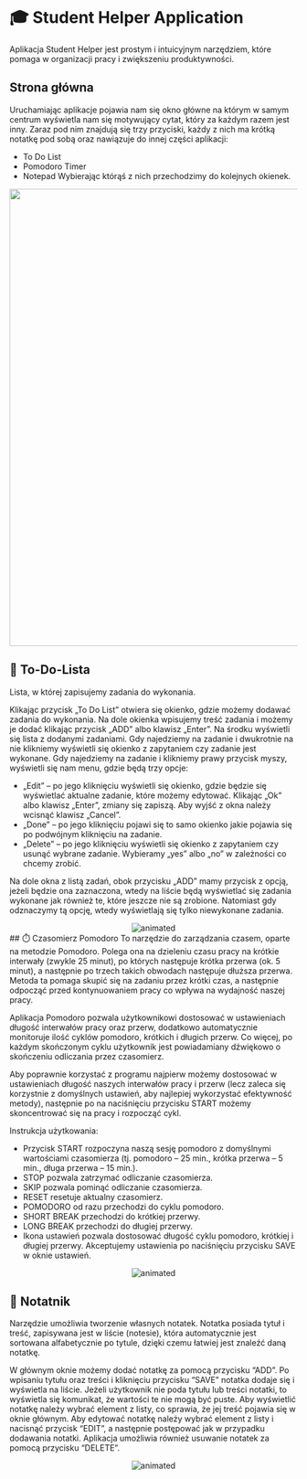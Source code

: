 
# 🎓 Student Helper Application

Aplikacja Student Helper jest prostym i intuicyjnym narzędziem, które pomaga w organizacji pracy i zwiększeniu produktywności. 





## Strona główna
Uruchamiając aplikacje pojawia nam się okno główne na którym w samym centrum wyświetla nam się motywujący cytat, który za każdym razem jest inny. Zaraz pod nim znajdują się trzy przyciski, każdy z nich ma krótką notatkę pod sobą oraz nawiązuje do innej części aplikacji:
*	To Do List 
*	Pomodoro Timer
*	Notepad
Wybierając którąś z nich przechodzimy do kolejnych okienek.

<div align="center">
<img src = https://user-images.githubusercontent.com/100830524/229370341-e5951d81-243e-41cc-9161-14fc1855a403.png width="800"/>
</div>


## 📝 To-Do-Lista
Lista, w której zapisujemy zadania do wykonania.

Klikając przycisk „To Do List” otwiera się okienko, gdzie możemy dodawać zadania do wykonania. Na dole okienka wpisujemy treść zadania i możemy je dodać klikając przycisk „ADD” albo klawisz „Enter”. Na środku wyświetli się lista z dodanymi zadaniami. 
Gdy najedziemy na zadanie i dwukrotnie na nie klikniemy wyświetli się okienko z zapytaniem czy zadanie jest wykonane. 
Gdy najedziemy na zadanie i klikniemy prawy przycisk myszy, wyświetli się nam menu, gdzie będą trzy opcje: 
*	„Edit” – po jego kliknięciu wyświetli się okienko, gdzie będzie się wyświetlać aktualne zadanie, które możemy edytować. Klikając „Ok” albo klawisz „Enter”, zmiany się zapiszą. Aby wyjść z okna należy wcisnąć klawisz „Cancel”.
*	„Done” – po jego kliknięciu pojawi się to samo okienko jakie pojawia się po podwójnym kliknięciu na zadanie.
*	„Delete” – po jego kliknięciu wyświetli się okienko z zapytaniem czy usunąć wybrane zadanie. Wybieramy „yes” albo „no” w zależności co chcemy zrobić.

Na dole okna z listą zadań, obok przycisku „ADD” mamy przycisk z opcją, jeżeli będzie ona zaznaczona, wtedy na liście będą wyświetlać się zadania wykonane jak również te, które jeszcze nie są zrobione. Natomiast gdy odznaczymy tą opcję, wtedy wyświetlają się tylko niewykonane zadania.

<div align="center">
<img src = https://user-images.githubusercontent.com/100830524/229374813-cf089023-781b-4bf3-bdfe-740c53f84e99.gif alt="animated"/>
</div>
## ⏱️ Czasomierz Pomodoro
To narzędzie do zarządzania czasem, oparte na metodzie Pomodoro. Polega ona na dzieleniu czasu pracy na krótkie interwały (zwykle 25 minut), po których następuje krótka przerwa (ok. 5 minut), a następnie po trzech takich obwodach następuje dłuższa przerwa. Metoda ta pomaga skupić się na zadaniu przez krótki czas, a następnie odpocząć przed kontynuowaniem pracy co wpływa na wydajność naszej pracy.

Aplikacja Pomodoro pozwala użytkownikowi dostosować w ustawieniach długość interwałów pracy oraz przerw, dodatkowo automatycznie monitoruje ilość cyklów pomodoro, krótkich i długich przerw.  Co więcej, po każdym skończonym cyklu użytkownik jest powiadamiany dźwiękowo o skończeniu odliczania przez czasomierz.

Aby poprawnie korzystać z programu najpierw możemy dostosować w ustawieniach długość naszych interwałów pracy i przerw (lecz zaleca się korzystnie z domyślnych ustawień, aby najlepiej wykorzystać efektywność metody), następnie po na naciśnięciu przycisku START możemy skoncentrować się na pracy i rozpocząć cykl.

Instrukcja użytkowania: 
*	Przycisk START rozpoczyna naszą sesję pomodoro z domyślnymi wartościami czasomierza (tj. pomodoro – 25 min., krótka przerwa – 5 min., długa przerwa – 15 min.).
*	STOP pozwala zatrzymać odliczanie czasomierza.
*	SKIP pozwala pominąć odliczanie czasomierza. 
*	RESET resetuje aktualny czasomierz. 
*	POMODORO od razu przechodzi do cyklu pomodoro. 
*	SHORT BREAK przechodzi do krótkiej przerwy.
*	LONG BREAK przechodzi do długiej przerwy.
*	Ikona ustawień pozwala dostosować długość cyklu pomodoro, krótkiej i długiej przerwy. Akceptujemy ustawienia po naciśnięciu przycisku SAVE w oknie ustawień. 


<div align="center">
<img src = https://user-images.githubusercontent.com/100830524/229569791-c55db6a9-c476-4678-8961-9087cbdf5981.gif alt="animated"/>
</div>

## 📓 Notatnik
Narzędzie umożliwia tworzenie własnych notatek. Notatka posiada tytuł i treść, zapisywana jest w liście (notesie), która automatycznie jest sortowana alfabetycznie po tytule, dzięki czemu łatwiej jest znaleźć daną notatkę. 

W głównym oknie możemy dodać notatkę za pomocą przycisku “ADD”. Po wpisaniu tytułu oraz treści i kliknięciu przycisku “SAVE” notatka dodaje się i wyświetla na liście.  Jeżeli użytkownik nie poda tytułu lub treści notatki, to wyświetla się komunikat, że wartości te nie mogą być puste. Aby wyświetlić notatkę należy wybrać element z listy, co sprawia, że jej treść pojawia się w oknie głównym. Aby edytować notatkę należy wybrać element z listy i nacisnąć przycisk “EDIT”, a następnie postępować jak w przypadku dodawania notatki. Aplikacja umożliwia również usuwanie notatek za pomocą przycisku “DELETE”. 

<div align="center">
<img src = https://user-images.githubusercontent.com/100830524/229576716-fa6d1e19-3ca4-4935-9c1f-281f17364ff9.gif alt="animated"/>
</div>

